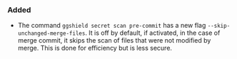 ### Added

- The command `ggshield secret scan pre-commit` has a new flag `--skip-unchanged-merge-files`. It is off by default, if activated,
  in the case of merge commit, it skips the scan of files that were not modified by merge. This is done for efficiency
  but is less secure.
